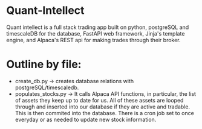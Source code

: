 # Quant-Intellect
Quant intellect is a full stack trading app built on python, postgreSQL and timescaleDB for the database, FastAPI web framework, Jinja's template engine, and Alpaca's REST api for making trades through their broker. 
# Outline by file:
- create_db.py -> creates database relations with postgreSQL/timescaledb. 
- populates_stocks.py -> It calls Alpaca API functions, in particular, the list of assets they keep up to date for us. All of these assets are looped through and inserted into our database if they are active and tradable. This is then commited into the database. There is a cron job set to once everyday or as needed to update new stock information.




